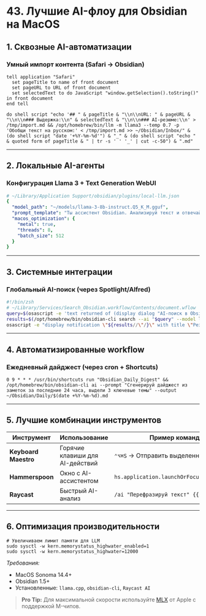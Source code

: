 # 43. Лучшие AI-флоу для Obsidian на MacOS

## 1. Сквозные AI-автоматизации
### Умный импорт контента (Safari → Obsidian)
```applescript
tell application "Safari"
  set pageTitle to name of front document
  set pageURL to URL of front document
  set selectedText to do JavaScript "window.getSelection().toString()" in front document
end tell

do shell script "echo '## " & pageTitle & "\\n\\nURL: " & pageURL & "\\n\\n### Выдержка:\\n" & selectedText & "\\n\\n### AI-резюме:\\n' > /tmp/import.md && /opt/homebrew/bin/llm -m llama3 --temp 0.7 -p 'Обобщи текст на русском:' < /tmp/import.md >> ~/Obsidian/Inbox/" & (do shell script "date '+%Y-%m-%d'") & "_" & (do shell script "echo " & quoted form of pageTitle & " | tr -s ' ' '_' | cut -c-50") & ".md"
```

---

## 2. Локальные AI-агенты
### Конфигурация Llama 3 + Text Generation WebUI
```yaml
# ~/Library/Application Support/obsidian/plugins/local-llm.json
{
  "model_path": "~/models/llama-3-8b-instruct.Q5_K_M.gguf",
  "prompt_template": "Ты ассистент Obsidian. Анализируй текст и отвечай на русском:\n{{input}}",
  "macos_optimization": {
    "metal": true,
    "threads": 8,
    "batch_size": 512
  }
}
```

---

## 3. Системные интеграции
### Глобальный AI-поиск (через Spotlight/Alfred)
```bash
#!/bin/zsh
# ~/Library/Services/Search_Obsidian.workflow/Contents/document.wflow
query=$(osascript -e 'text returned of (display dialog "AI-поиск в Obsidian:" default answer "")')
results=$(/opt/homebrew/bin/obsidian-cli search --ai "$query" --model llama3)
osascript -e "display notification \"${results//\"/}\" with title \"Результаты поиска\""
```

---

## 4. Автоматизированные workflow
### Ежедневный дайджест (через cron + Shortcuts)
```terminal
0 9 * * * /usr/bin/shortcuts run "Obsidian_Daily_Digest" && /opt/homebrew/bin/obsidian-cli ai --prompt "Сгенерируй дайджест из заметок за последние 24 часа, выдели 3 ключевые темы" --output ~/Obsidian/Daily/$(date +%Y-%m-%d).md
```

---

## 5. Лучшие комбинации инструментов
| Инструмент          | Использование                          | Пример команды                      |
|---------------------|----------------------------------------|-------------------------------------|
| **Keyboard Maestro**| Горячие клавиши для AI-действий       | `⌃⌥⌘S` → Отправить выделенное в ChatGPT |
| **Hammerspoon**     | Окно с AI-ассистентом                 | `hs.application.launchOrFocus("Obsidian")` |
| **Raycast**         | Быстрый AI-анализ                     | `/ai "Перефразируй текст" {{selected}}` |

---

## 6. Оптимизация производительности
```terminal
# Увеличиваем лимит памяти для LLM
sudo sysctl -w kern.memorystatus_highwater_enabled=1
sudo sysctl -w kern.memorystatus_highwater=12000
```

*Требования:*
- MacOS Sonoma 14.4+
- Obsidian 1.5+
- Установленные: `llama.cpp`, `obsidian-cli`, `Raycast AI`

> **Pro Tip:** Для максимальной скорости используйте [MLX](https://github.com/ml-explore/mlx) от Apple с поддержкой M-чипов.
